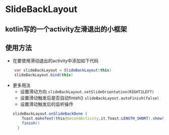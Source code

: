 # SlideBackLayout
kotlin写的一个activity左滑退出的小框架
----

## 使用方法

* 在要使用滑动退出的activity中添加如下代码
```java
    var slideBackLayout = SlideBackLayout(this)
    slideBackLayout.bind(this)
```

* 更多用法
  * 设置滑动方向 
  `slideBackLayout.setSlideOrientation(RIGHT2LEFT)`
  * 设置滑动触发后是否自动finish() `slideBackLayout.autoFinish(false)`
  * 设置滑动触发后的监听操作
  ```java
  slideBackLayout.onSlideBackDone {
      Toast.makeText(this@SecondActivity,it,Toast.LENGTH_SHORT).show()
      finish()
    }
  ```
